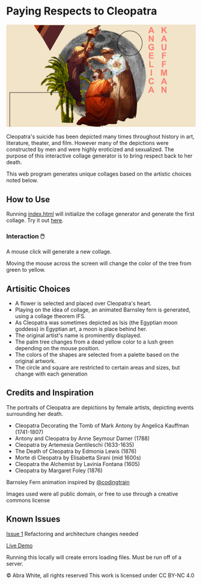 # Paying Respects to Cleopatra

![Preview of Collage Example](https://github.com/awhite2/Portfolio/blob/main/Cleopatra'sRespects/Collage.png)

Cleopatra's suicide has been depicted many times throughout history in art, literature, theater, and film.
However many of the depictions were constructed by men and were highly eroticized and sexualized. 
The purpose of this interactive collage generator is to bring respect back to her death.

This web program generates unique collages based on the artistic choices noted below. 

## How to Use
Running [index.html](https://github.com/awhite2/Portfolio/blob/main/Cleopatra'sRespects/index.html) will initialize the collage generator and generate the first collage.
Try it out [here](https://abra-white-portfolio.netlify.app/cleopatra'srespects/).

### Interaction 🖱️
A mouse click will generate a new collage. 

Moving the mouse across the screen will change the color of the tree from green to yellow. 


## Artisitic Choices

* A flower is selected and placed over Cleopatra's heart.
* Playing on the idea of collage, an animated Barnsley fern is generated, using a collage theorem IFS.
* As Cleopatra was sometimes depicted as Isis (the Egyptian moon goddess) in Egyptian art, a moon is place behind her.
* The original artist's name is prominently displayed.
* The palm tree changes from a dead yellow color to a lush green depending on the mouse position.
* The colors of the shapes are selected from a palette based on the original artwork.
* The circle and square are restricted to certain areas and sizes, but change with each generation

## Credits and Inspiration

The portraits of Cleopatra are depictions by female artists, depicting events surrounding her death.
* Cleopatra Decorating the Tomb of Mark Antony by Angelica Kauffman (1741-1807)
* Antony and Cleopatra by Anne Seymour Damer (1788)
* Cleopatra by Artemesia Gentileschi (1633-1635)
* The Death of Cleopatra by Edmonia Lewis (1876)
* Morte di Cleopatra by Elisabetta Sirani (mid 1600s)
* Cleopatra the Alchemist by Lavinia Fontana (1605)
* Cleopatra by Margaret Foley (1876)

Barnsley Fern animation inspired by [@codingtrain](http://www.github.com/codingtrain)

Images used were all public domain, or free to use through a creative commons license


## Known Issues
[Issue 1](http://www.github.com/awhite2/Portfolio/issues/1)
Refactoring and architecture changes needed

[Live Demo](https://abra-white-portfolio.netlify.app/cleopatra'srespects/)

Running this locally will create errors loading files. Must be run off of a server. 

&copy; Abra White, all rights reserved
This work is licensed under CC BY-NC 4.0
